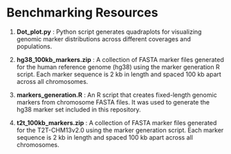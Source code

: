 # **Benchmarking Resources**
1. **Dot_plot.py** : Python script generates quadraplots for visualizing genomic marker distributions across different coverages and populations.

2. **hg38_100kb_markers.zip** :
A collection of FASTA marker files generated for the human reference genome (hg38) using the marker generation R script.
Each marker sequence is 2 kb in length and spaced 100 kb apart across all chromosomes.

3. **markers_generation.R** :
An R script that creates fixed-length genomic markers from chromosome FASTA files.
It was used to generate the hg38 marker set included in this repository.

4. **t2t_100kb_markers.zip** :
A collection of FASTA marker files generated for the T2T-CHM13v2.0 using the marker generation script.
Each marker sequence is 2 kb in length and spaced 100 kb apart across all chromosomes.
